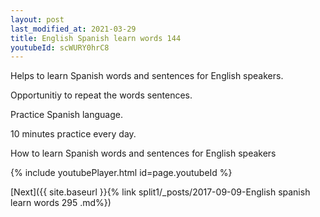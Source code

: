 ```yaml
---
layout: post
last_modified_at: 2021-03-29
title: English Spanish learn words 144 
youtubeId: scWURY0hrC8
---
```

 
 
Helps to learn Spanish words and sentences for English speakers.

Opportunitiy to repeat the words sentences. 

Practice Spanish language. 
 
10 minutes practice every day. 
 
How to learn Spanish words and sentences for English speakers 
 
{% include youtubePlayer.html id=page.youtubeId %}
 
 
[Next]({{ site.baseurl }}{% link  split1/_posts/2017-09-09-English spanish learn words 295 .md%})
 
